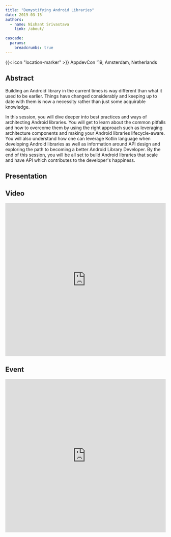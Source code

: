 ```yaml
---
title: "Demystifying Android Libraries"
date: 2019-03-15
authors:
  - name: Nishant Srivastava
    link: /about/

cascade:
  params:
    breadcrumbs: true
---
```


{{< icon "location-marker" >}} AppdevCon '19, Amsterdam, Netherlands

<!--more-->

## Abstract

Building an Android library in the current times is way different than what it used to be earlier. Things have changed considerably and keeping up to date with them is now a necessity rather than just some acquirable knowledge.

In this session, you will dive deeper into best practices and ways of architecting Android libraries. You will get to learn about the common pitfalls and how to overcome them by using the right approach such as leveraging architecture components and making your Android libraries lifecycle-aware. You will also understand how one can leverage Kotlin language when developing Android libraries as well as information around API design and exploring the path to becoming a better Android Library Developer.
By the end of this session, you will be all set to build Android libraries that scale and have API which contributes to the developer's happiness.

## Presentation

<script async class="speakerdeck-embed" data-id="5ab59039c87c4787895edf4a80be0435" data-ratio="1.77777777777778" src="//speakerdeck.com/assets/embed.js"></script>

## Video

<iframe src="https://player.vimeo.com/video/337753588" width="100%" height="480" frameborder="0" allow="autoplay; fullscreen" allowfullscreen></iframe>

## Event

<iframe src="https://web.archive.org/web/20190315154423/https://appdevcon.nl/session/demystifying-android-libraries/" frameborder="0" width="100%" height="480" allowfullscreen="true" mozallowfullscreen="true" webkitallowfullscreen="true"></iframe>

